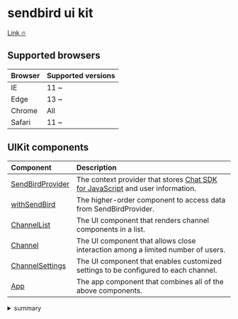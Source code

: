 # sendbird ui kit

[Link 🔥](https://sendbird.com/docs/uikit/v1/react/quickstart/send-first-message)

## Supported browsers

| Browser | Supported versions |
| :------ | :----------------- |
| IE      | 11 ~               |
| Edge    | 13 ~               |
| Chrome  | All                |
| Safari  | 11 ~               |

## UIKit components

| Component                                                                                                     | Description                                                                                                                                                  |
| :------------------------------------------------------------------------------------------------------------ | :----------------------------------------------------------------------------------------------------------------------------------------------------------- |
| [SendBirdProvider](https://sendbird.com/docs/uikit/v1/react/guides/common-components#2-sendbirdprovider)      | The context provider that stores [Chat SDK for JavaScript](https://sendbird.com/docs/chat/v3/javascript/quickstart/send-first-message) and user information. |
| [withSendBird](https://sendbird.com/docs/uikit/v1/react/guides/common-components#2-withsendbird-)             | The higher-order component to access data from SendBirdProvider.                                                                                             |
| [ChannelList](https://sendbird.com/docs/uikit/v1/react/guides/group-channel#2-list-channels)                  | The UI component that renders channel components in a list.                                                                                                  |
| [Channel](https://sendbird.com/docs/uikit/v1/react/guides/group-channel#2-chat-in-a-channel)                  | The UI component that allows close interaction among a limited number of users.                                                                              |
| [ChannelSettings](https://sendbird.com/docs/uikit/v1/react/guides/group-channel#2-configure-channel-settings) | The UI component that enables customized settings to be configured to each channel.                                                                          |
| [App](https://sendbird.com/docs/uikit/v1/react/quickstart/send-first-message#2-uikit-components-3-app)        | The app component that combines all of the above components.                                                                                                 |

<details>
<summary>summary</summary>

### SendBirdProvider

### withSendBird

### ChannelList

### Channel

### ChannelSettings

### App

</details>
